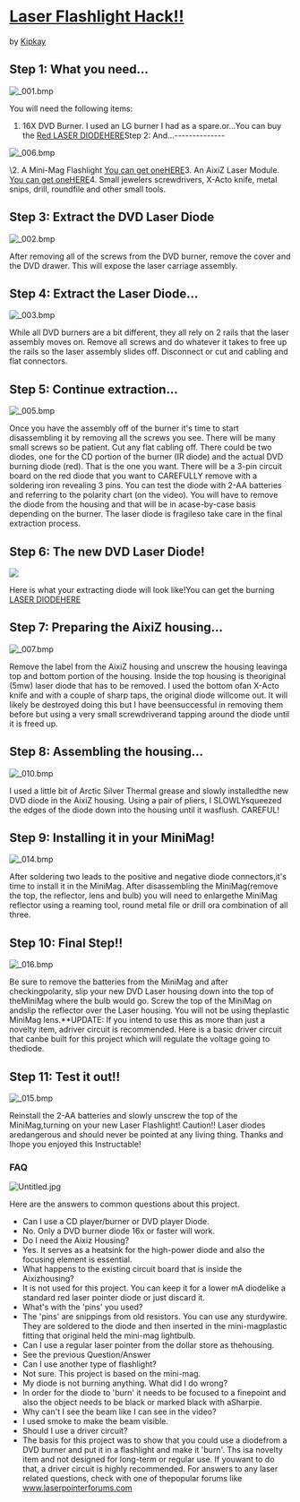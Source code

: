 [Laser Flashlight Hack!!](http://www.instructables.com/id/Laser-Flashlight-Hack!!/?ALLSTEPS)
=======================
by [Kipkay](http://www.instructables.com/member/Kipkay/ "view Kipkay's profile")

Step 1: What you need...
------------------------

![_001.bmp](http://cdn.instructables.com/FA3/H9WI/F4WY1LQC/FA3H9WIF4WY1LQC.LARGE.jpg)

You will need the following items:

1. 16X DVD Burner. I used an LG burner I had as a spare.or...You can buy the [Red LASER DIODEHERE](http://rover.ebay.com/rover/1/711-53200-19255-0/1?type=3&campid=5336228863&toolid=10001&customid=&ext=200mw+laser+diode+650nm+Kip+Kay+project+suitable&satitle=200mw+laser+diode+650nm+Kip+Kay+project+suitable)Step 2: And...--------------

![_006.bmp](http://cdn.instructables.com/FQQ/HVOK/F4WY1LQY/FQQHVOKF4WY1LQY.LARGE.jpg)

\2. A Mini-Mag Flashlight [You can get oneHERE](http://rover.ebay.com/rover/1/711-53200-19255-0/1?type=3&campid=5336237408&toolid=10001&customid=&ext=Maglite+Mini+Mag-Lite+2+Cell+AA+flashlight+NEW&satitle=Maglite+Mini+Mag-Lite+2+Cell+AA+flashlight+NEW)3. An AixiZ Laser Module. [You can get oneHERE](http://rover.ebay.com/rover/1/711-53200-19255-0/1?type=3&campid=5336228859&toolid=10001&customid=&ext=650nm+5mW+laser+module.3.2V+to+with+lens+650+nm+OEM&satitle=650nm+5mW+laser+module.3.2V+to+with+lens+650+nm+OEM)4. Small jewelers screwdrivers, X-Acto knife, metal snips, drill, roundfile and other small tools.

Step 3: Extract the DVD Laser Diode
-----------------------------------

![_002.bmp](http://cdn.instructables.com/FMD/09AA/F4WY1LRC/FMD09AAF4WY1LRC.LARGE.jpg)

After removing all of the screws from the DVD burner, remove the cover and the DVD drawer. This will expose the laser carriage assembly.

Step 4: Extract the Laser Diode...
----------------------------------

![_003.bmp](http://cdn.instructables.com/F8B/88IC/F4WY1LRW/F8B88ICF4WY1LRW.LARGE.jpg)

While all DVD burners are a bit different, they all rely on 2 rails that the laser assembly moves on. Remove all screws and do whatever it takes to free up the rails so the laser assembly slides off. Disconnect or cut and cabling and flat connectors.

Step 5: Continue extraction...
------------------------------

![_005.bmp](http://cdn.instructables.com/F8U/O3IG/F4WY1LSI/F8UO3IGF4WY1LSI.LARGE.jpg)

Once you have the assembly off of the burner it's time to start disassembling it by removing all the screws you see. There will be many small screws so be patient. Cut any flat cabling off. There could be two diodes, one for the CD portion of the burner (IR diode) and the actual DVD burning diode (red). That is the one you want. There will be a 3-pin circuit board on the red diode that you want to CAREFULLY remove with a soldering iron revealing 3 pins. You can test the diode with 2-AA batteries and referring to the polarity chart (on the video). You will have to remove the diode from the housing and that will be in acase-by-case basis depending on the burner. The laser diode is fragileso take care in the final extraction process.

Step 6: The new DVD Laser Diode!
--------------------------------

[](/file/FR82VSNF4WY1LSZ)

![](http://cdn.instructables.com/FR8/2VSN/F4WY1LSZ/FR82VSNF4WY1LSZ.LARGE.jpg)

Here is what your extracting diode will look like!You can get the burning [LASER DIODEHERE](http://rover.ebay.com/rover/1/711-53200-19255-0/1?type=3&campid=5336228863&toolid=10001&customid=&ext=200mw+laser+diode+650nm+Kip+Kay+project+suitable&satitle=200mw+laser+diode+650nm+Kip+Kay+project+suitable)

Step 7: Preparing the AixiZ housing...
--------------------------------------

[](/file/FTVBT8NF4WY1LSP)

![_007.bmp](http://cdn.instructables.com/FTV/BT8N/F4WY1LSP/FTVBT8NF4WY1LSP.LARGE.jpg)

Remove the label from the AixiZ housing and unscrew the housing leavinga top and bottom portion of the housing. Inside the top housing is theoriginal (5mw) laser diode that has to be removed. I used the bottom ofan X-Acto knife and with a couple of sharp taps, the original diode willcome out. It will likely be destroyed doing this but I have beensuccessful in removing them before but using a very small screwdriverand tapping around the diode until it is freed up.

Step 8: Assembling the housing...
---------------------------------

![_010.bmp](http://cdn.instructables.com/FGY/CM3F/F4WY1LTJ/FGYCM3FF4WY1LTJ.LARGE.jpg)

I used a little bit of Arctic Silver Thermal grease and slowly installedthe new DVD diode in the AixiZ housing. Using a pair of pliers, I SLOWLYsqueezed the edges of the diode down into the housing until it wasflush. CAREFUL!

Step 9: Installing it in your MiniMag!
--------------------------------------

![_014.bmp](http://cdn.instructables.com/FJO/CR3C/F4WY1LU1/FJOCR3CF4WY1LU1.LARGE.jpg)

After soldering two leads to the positive and negative diode connectors,it's time to install it in the MiniMag. After disassembling the MiniMag(remove the top, the reflector, lens and bulb) you will need to enlargethe MiniMag reflector using a reaming tool, round metal file or drill ora combination of all three.

Step 10: Final Step!!
---------------------

![_016.bmp](http://cdn.instructables.com/F7N/P8MN/F4WY1LUE/F7NP8MNF4WY1LUE.LARGE.jpg)

Be sure to remove the batteries from the MiniMag and after checkingpolarity, slip your new DVD Laser housing down into the top of theMiniMag where the bulb would go. Screw the top of the MiniMag on andslip the reflector over the Laser housing. You will not be using theplastic MiniMag lens.**UPDATE: If you intend to use this as more than just a novelty item, adriver circuit is recommended. Here is a basic driver circuit that canbe built for this project which will regulate the voltage going to thediode.

Step 11: Test it out!!
----------------------

![_015.bmp](http://cdn.instructables.com/FAU/MS7B/F4WY1LPY/FAUMS7BF4WY1LPY.LARGE.jpg)

Reinstall the 2-AA batteries and slowly unscrew the top of the MiniMag,turning on your new Laser Flashlight! Caution!! Laser diodes aredangerous and should never be pointed at any living thing. Thanks and Ihope you enjoyed this Instructable!

### FAQ

![Untitled.jpg](/files/deriv/FBD/SBO3/FT3KA4ZG/FBDSBO3FT3KA4ZG.LARGE.jpg)

Here are the answers to common questions about this project.

 * Can I use a CD player/burner or DVD player Diode. 
  * No. Only a DVD burner diode 16x or faster will work.
 * Do I need the Aixiz Housing? 
  * Yes. It serves as a heatsink for the high-power diode and also the focusing element is essential.
 * What happens to the existing circuit board that is inside the Aixizhousing? 
  * It is not used for this project. You can keep it for a lower mA diodelike a standard red laser pointer diode or just discard it.
 * What's with the 'pins' you used? 
  * The 'pins' are snippings from old resistors. You can use any sturdywire. They are soldered to the diode and then inserted in the mini-magplastic fitting that original held the mini-mag lightbulb.
 * Can I use a regular laser pointer from the dollar store as thehousing. 
  * See the previous Question/Answer
 * Can I use another type of flashlight? 
  * Not sure. This project is based on the mini-mag.
 * My diode is not burning anything. What did I do wrong? 
  * In order for the diode to 'burn' it needs to be focused to a finepoint and also the object needs to be black or marked black with aSharpie.
 * Why can't I see the beam like I can see in the video? 
  * I used smoke to make the beam visible.
 * Should I use a driver circuit?
  * The basis for this project was to show that you could use a diodefrom a DVD burner and put it in a flashlight and make it 'burn'. Ths isa novelty item and not designed for long-term or regular use. If youwant to do that, a driver circuit is highly recommended.  For answers to any laser related questions, check with one of thepopular forums like www.laserpointerforums.com
